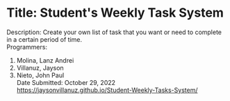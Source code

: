 # Title: Student's Weekly Task System
Description: Create your own list of task that you want or need to complete in a certain period of time.                          
Programmers:
1. Molina, Lanz Andrei
2. Villanuz, Jayson
3. Nieto, John Paul                                                             
Date Submitted: October 29, 2022                                                    
https://jaysonvillanuz.github.io/Student-Weekly-Tasks-System/

